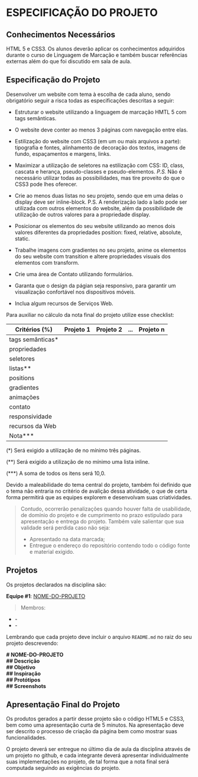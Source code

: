 # ESPECIFICAÇÃO DO PROJETO

## Conhecimentos Necessários

HTML 5 e CSS3. Os alunos deverão aplicar os conhecimentos adquiridos durante o curso de Linguagem de Marcação e também buscar referências externas além do que foi discutido em sala de aula.

## Especificação do Projeto

Desenvolver um website com tema à escolha de cada aluno, sendo obrigatório seguir a risca todas as especificações descritas a seguir:

* Estruturar o website utilizando a linguagem de marcação HMTL 5 com tags semânticas.

* O website deve conter ao menos 3 páginas com navegação entre elas.

* Estilização do website com CSS3 (em um ou mais arquivos a parte): tipografia e fontes, alinhamento de decoração dos textos, imagens de fundo, espaçamentos e margens, links.

* Maximizar a utilização de seletores na estilização com CSS: ID, class, cascata e herança, pseudo-classes e pseudo-elementos. *P.S.* Não é necessário utilizar todas as possibilidades, mas tire proveito do que o CSS3 pode lhes oferecer.

* Crie ao menos duas listas no seu projeto, sendo que em uma delas o display deve ser inline-block. P.S. A renderização lado a lado pode ser utilizada com outros elementos do website, além da possibilidade de utilização de outros valores para a propriedade display.

* Posicionar os elementos do seu website utilizando ao menos dois valores diferentes da propriedades position: fixed, relative, absolute, static.

* Trabalhe imagens com gradientes no seu projeto, anime os elementos do seu website com transition e altere propriedades visuais dos elementos com transform.

* Crie uma área de Contato utilizando formulários.

* Garanta que o design da págian seja responsivo, para garantir um visualização confortável nos dispositivos móveis.

* Inclua algum recursos de Serviços Web.

Para auxiliar no cálculo da nota final do projeto utilize esse checklist:

Critérios (%)  | Projeto 1 | Projeto 2 | ... | Projeto n
-------------- | --------- | --------- | --- | ---------
tags semânticas* |  |  | |
propriedades |  |  |  |
seletores |  |  |  |
listas** |  |  |  |
positions |  |  |  |
gradientes |  |  |  |
animações |  |  |  |
contato |  |  |  |
responsividade |  |  |  |
recursos da Web |  |  |  |
Nota*** |  |  |  |

(\*) Será exigido a utilização de no mínimo três páginas.

(\**) Será exigido a utilização de no mínimo uma lista inline.

(\***) A soma de todos os itens será 10,0.

Devido a maleabilidade do tema central do projeto, também foi definido que o tema não entraria no critério de avalição dessa atividade, o que de certa forma permitirá que as equipes explorem e desenvolvam suas criatividades.

>Contudo, ocorrerão penalizações quando houver falta de usabilidade, de domínio do projeto e de cumprimento no prazo estipulado para apresentação e entrega do projeto. Também vale salientar que sua validade será perdida caso não seja:
>
>  * Apresentado na data marcada;
>  * Entregue o endereço do repositório contendo todo o código fonte e material exigido.

## Projetos

Os projetos declarados na disciplina são:

**Equipe #1**: [NOME-DO-PROJETO](https://github.com/user/project)

> Membros:
* <ALUNO> - <MATRICULA>
* <ALUNO> - <MATRICULA>

Lembrando que cada projeto deve incluir o arquivo `README.md` no raiz do seu projeto descrevendo:

<b>
&#35; NOME-DO-PROJETO<br>
&#35;&#35; Descrição<br>
&#35;&#35; Objetivo<br>
&#35;&#35; Inspiração<br>
&#35;&#35; Protótipos<br>
&#35;&#35; Screenshots
</b>

## Apresentação Final do Projeto

Os produtos gerados a partir desse projeto são o código HTML5 e CSS3, bem como uma apresentação curta de 5 minutos. Na apresentação deve ser descrito o processo de criação da página bem como mostrar suas funcionalidades.

O projeto deverá ser entregue no último dia de aula da disciplina através de um projeto no github, e cada integrante deverá apresentar individualmente suas implementações no projeto,  de tal forma que a nota final será computada seguindo as exigências do projeto.
